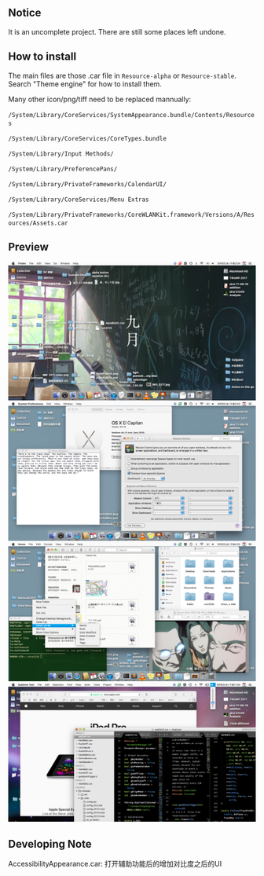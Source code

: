 ## Notice
It is an uncomplete project. There are still some places left undone.



## How to install
The main files are those .car file in `Resource-alpha` or `Resource-stable`. Search "Theme engine" for how to install them.

Many other icon/png/tiff need to be replaced mannually:

`/System/Library/CoreServices/SystemAppearance.bundle/Contents/Resources`

`/System/Library/CoreServices/CoreTypes.bundle`

`/System/Library/Input Methods/`

`/System/Library/PreferencePans/`

`/System/Library/PrivateFrameworks/CalendarUI/`

`/System/Library/CoreServices/Menu Extras`

`/System/Library/PrivateFrameworks/CoreWLANKit.framework/Versions/A/Resources/Assets.car`



## Preview

![alt text](preview/0desktop.png "Desktop")
![alt text](preview/Text+SysInfo+SysPref.png "Text+SysInfo+SysPref")
![alt text](preview/Note+Terminal+Preview+Finder.png "Note+Terminal+Preview+Finder")
![alt text](preview/safari.png "Safari+Sublime")




## Developing Note
AccessibilityAppearance.car: 打开辅助功能后的增加对比度之后的UI


